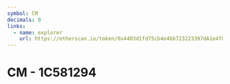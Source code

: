 ```yaml
---
symbol: CM
decimals: 0
links:
  - name: explorer
    url: https://etherscan.io/token/0x4403d1fd75cb4e4bb723223397dA1e4fC8C92ebe
---
```


# CM - 1C581294
